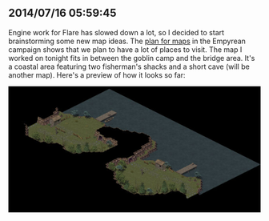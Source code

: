 ## 2014/07/16 05:59:45

Engine work for Flare has slowed down a lot, so I decided to start brainstorming some new map ideas. The [plan for maps](https://github.com/clintbellanger/flare-game/wiki/Map-Guide) in the Empyrean campaign shows that we plan to have a lot of places to visit. The map I worked on tonight fits in between the goblin camp and the bridge area. It's a coastal area featuring two fisherman's shacks and a short cave (will be another map). Here's a preview of how it looks so far:

[![coast map alpha](images/thumb_coast.jpg)](images/coast.jpg)
